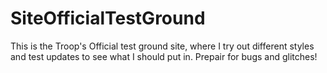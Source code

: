 # SiteOfficialTestGround
This is the Troop's Official test ground site, where I try out different styles and test updates to see what I should put in.
Prepair for bugs and glitches!
